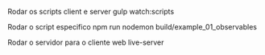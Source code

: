
Rodar os scripts client e server 
gulp watch:scripts  

Rodar o script especifico
npm run nodemon build/example_01_observables

Rodar o servidor para o cliente web
live-server